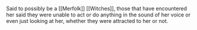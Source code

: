 Said to possibly be a [[Merfolk]] [[Witches]], those that have encountered her said they were unable to act or do anything in the sound of her voice or even just looking at her, whether they were attracted to her or not.